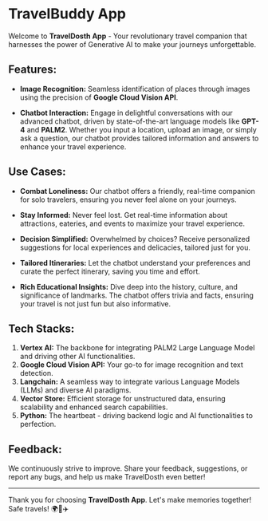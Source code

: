 # TravelBuddy App

Welcome to **TravelDosth App** - Your revolutionary travel companion that harnesses the power of Generative AI to make your journeys unforgettable.

## Features:
- **Image Recognition:** Seamless identification of places through images using the precision of **Google Cloud Vision API**.
  
- **Chatbot Interaction:** Engage in delightful conversations with our advanced chatbot, driven by state-of-the-art language models like **GPT-4** and **PALM2**. Whether you input a location, upload an image, or simply ask a question, our chatbot provides tailored information and answers to enhance your travel experience.

## Use Cases:
- **Combat Loneliness:** Our chatbot offers a friendly, real-time companion for solo travelers, ensuring you never feel alone on your journeys.

- **Stay Informed:** Never feel lost. Get real-time information about attractions, eateries, and events to maximize your travel experience.

- **Decision Simplified:** Overwhelmed by choices? Receive personalized suggestions for local experiences and delicacies, tailored just for you.

- **Tailored Itineraries:** Let the chatbot understand your preferences and curate the perfect itinerary, saving you time and effort.

- **Rich Educational Insights:** Dive deep into the history, culture, and significance of landmarks. The chatbot offers trivia and facts, ensuring your travel is not just fun but also informative.

## Tech Stacks:
1. **Vertex AI:** The backbone for integrating PALM2 Large Language Model and driving other AI functionalities.
2. **Google Cloud Vision API:** Your go-to for image recognition and text detection.
3. **Langchain:** A seamless way to integrate various Language Models (LLMs) and diverse AI paradigms.
4. **Vector Store:** Efficient storage for unstructured data, ensuring scalability and enhanced search capabilities.
5. **Python:** The heartbeat - driving backend logic and AI functionalities to perfection.

## Feedback:
We continuously strive to improve. Share your feedback, suggestions, or report any bugs, and help us make TravelDosth even better!

---

Thank you for choosing **TravelDosth App**. Let's make memories together! Safe travels! 🌍🎒✈️
